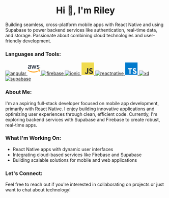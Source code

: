 <h1 align="center">Hi 👋, I'm Riley</h1>
<p align="left">
  Building seamless, cross-platform mobile apps with React Native and using Supabase to power backend services like authentication, real-time data, and storage. Passionate about combining cloud technologies and user-friendly development.
</p>

<h3 align="left">Languages and Tools:</h3>
<p align="left">
  <a href="https://angular.io" target="_blank" rel="noreferrer"> 
    <img src="https://angular.io/assets/images/logos/angular/angular.svg" alt="angular" width="40" height="40"/> 
  </a>
  <a href="https://aws.amazon.com" target="_blank" rel="noreferrer"> 
    <img src="https://raw.githubusercontent.com/devicons/devicon/master/icons/amazonwebservices/amazonwebservices-original-wordmark.svg" alt="aws" width="40" height="40"/> 
  </a>
  <a href="https://firebase.google.com/" target="_blank" rel="noreferrer"> 
    <img src="https://www.vectorlogo.zone/logos/firebase/firebase-icon.svg" alt="firebase" width="40" height="40"/> 
  </a>
  <a href="https://ionicframework.com" target="_blank" rel="noreferrer"> 
    <img src="https://upload.wikimedia.org/wikipedia/commons/d/d1/Ionic_Logo.svg" alt="ionic" width="40" height="40"/> 
  </a>
  <a href="https://developer.mozilla.org/en-US/docs/Web/JavaScript" target="_blank" rel="noreferrer"> 
    <img src="https://raw.githubusercontent.com/devicons/devicon/master/icons/javascript/javascript-original.svg" alt="javascript" width="40" height="40"/> 
  </a>
  <a href="https://reactnative.dev/" target="_blank" rel="noreferrer"> 
    <img src="https://reactnative.dev/img/header_logo.svg" alt="reactnative" width="40" height="40"/> 
  </a>
  <a href="https://www.typescriptlang.org/" target="_blank" rel="noreferrer"> 
    <img src="https://raw.githubusercontent.com/devicons/devicon/master/icons/typescript/typescript-original.svg" alt="typescript" width="40" height="40"/> 
  </a>
  <a href="https://www.adobe.com/products/xd.html" target="_blank" rel="noreferrer"> 
    <img src="https://whatthelogo.com/storage/logos/adobe-xd-270211.png" alt="xd" width="40" height="40"/> 
  </a>
  <!-- Adding Supabase Logo -->
  <a href="https://supabase.io" target="_blank" rel="noreferrer"> 
    <img src="https://cdn.brandfetch.io/idsSceG8fK/w/400/h/400/theme/dark/icon.jpeg?c=1bxid64Mup7aczewSAYMX&t=1668829260323" alt="supabase" width="40" height="40"/> 
  </a>
</p>

<h3 align="left">About Me:</h3>
<p>
  I'm an aspiring full-stack developer focused on mobile app development, primarily with React Native. I enjoy building innovative applications and optimizing user experiences through clean, efficient code. Currently, I'm exploring backend services with Supabase and Firebase to create robust, real-time apps.  
</p>

<h3 align="left">What I'm Working On:</h3>
<ul>
  <li>React Native apps with dynamic user interfaces</li>
  <li>Integrating cloud-based services like Firebase and Supabase</li>
  <li>Building scalable solutions for mobile and web applications</li>
</ul>

<h3 align="left">Let's Connect:</h3>
<p>
  Feel free to reach out if you're interested in collaborating on projects or just want to chat about technology!
</p>

